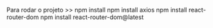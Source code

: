 Para rodar o projeto >> 
npm install
npm install axios
npm install react-router-dom
npm install react-router-dom@latest
